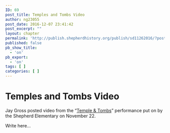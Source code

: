 ```yaml
---
ID: 69
post_title: Temples and Tombs Video
author: ng23055
post_date: 2016-12-07 23:41:42
post_excerpt: ""
layout: chapter
permalink: 'http://publish.shepherdhistory.org/publish/sd11262016/?post_type=chapter&p=69'
published: false
pb_show_title:
  - 'on'
pb_export:
  - 'on'
tags: [ ]
categories: [ ]
---
```

<div id="temples-and-tombs-video" class="section level1"><h1>Temples and Tombs Video</h1><p>Jay Gross posted video from the “<a href="https://www.facebook.com/jgross811/videos/10154356669348445/">Temple &amp; Tombs</a>” performance put on by the Shepherd Elementary on November 22.</p><p>Write here…</p></div>